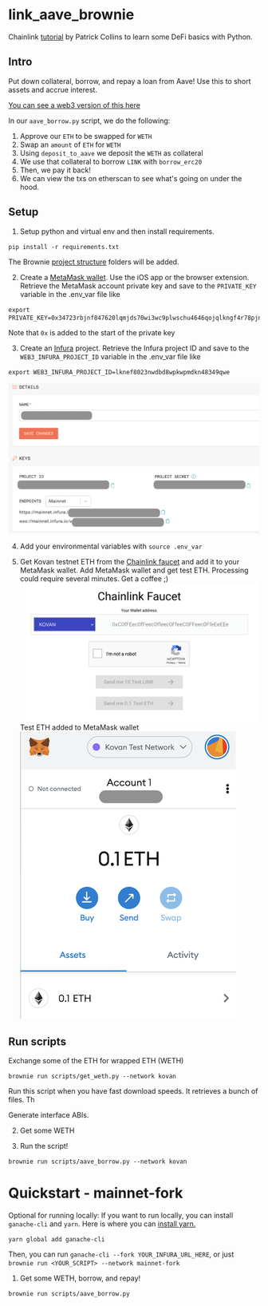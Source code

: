 # link_aave_brownie

Chainlink [tutorial](https://blog.chain.link/blockchain-fintech-defi-tutorial-lending-borrowing-python/) by Patrick Collins to learn some DeFi basics with Python.

## Intro

Put down collateral, borrow, and repay a loan from Aave! Use this to short assets and accrue interest. 

[You can see a web3 version of this here](https://github.com/PatrickAlphaC/aave_web3_py)

In our `aave_borrow.py` script, we do the following:

1. Approve our `ETH` to be swapped for `WETH`
2. Swap an `amount` of `ETH` for `WETH`
3. Using `deposit_to_aave` we deposit the `WETH` as collateral
4. We use that collateral to borrow `LINK` with `borrow_erc20`
5. Then, we pay it back! 
6. We can view the txs on etherscan to see what's going on under the hood. 


## Setup
1. Setup python and virtual env and then install requirements.
```
pip install -r requirements.txt
```
The Brownie [project structure](https://eth-brownie.readthedocs.io/en/stable/structure.html#structure) folders will be added.

2. Create a [MetaMask wallet](https://metamask.io/). Use the iOS app or the browser extension. Retrieve the MetaMask account private key and save to the `PRIVATE_KEY` variable in the .env_var file like
```
export PRIVATE_KEY=0x34723rbjnf847620lqmjds70wi3wc9plwschu4646qojqlkngf4r78pjnhvsd
```
Note that `0x` is added to the start of the private key

3. Create an [Infura](https://infura.io) project. Retrieve the Infura project ID and save to the `WEB3_INFURA_PROJECT_ID` variable in the .env_var file like
```
export WEB3_INFURA_PROJECT_ID=lknef8023nwdbd8wpkwpmdkn48349qwe
```
![Infura project settings](img/infura_project.png "Infura project settings")

4. Add your environmental variables with `source .env_var`

5. Get Kovan testnet ETH from the [Chainlink faucet](https://docs.chain.link/docs/link-token-contracts/) and add it to your MetaMask wallet.
Add MetaMask wallet and get test ETH. Processing could require several minutes. Get a coffee ;)
![Chainlink Kovan faucet](img/kovan.png "Chainlink Kovan faucet")
Test ETH added to MetaMask wallet
![Metamask account with Kovan testnet ETH](img/metamask_account.png "Metamask with Kovan ETH")

## Run scripts

Exchange some of the ETH for wrapped ETH (WETH)
```
brownie run scripts/get_weth.py --network kovan
```
Run this script when you have fast download speeds. It retrieves a bunch of files. Th

Generate interface ABIs.

2. Get some WETH



3. Run the script!

```
brownie run scripts/aave_borrow.py --network kovan
```


# Quickstart - mainnet-fork


Optional for running locally:
If you want to run locally, you can install `ganache-cli` and `yarn`. Here is where you can [install yarn.](https://classic.yarnpkg.com/en/docs/install/#mac-stable)

```
yarn global add ganache-cli
```

Then, you can run `ganache-cli --fork YOUR_INFURA_URL_HERE`, or just `brownie run <YOUR_SCRIPT> --network mainnet-fork`

1. Get some WETH, borrow, and repay!

```
brownie run scripts/aave_borrow.py
```
